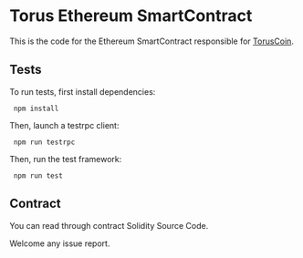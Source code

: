 
 # Torus Ethereum SmartContract
 
 This is the code for the Ethereum SmartContract responsible for [TorusCoin](https://torus.energy/).
 
 
 ## Tests
 
 To run tests, first install dependencies:
 
     npm install
 
 Then, launch a testrpc client:
 
     npm run testrpc
 
 Then, run the test framework:
 
     npm run test
 
 ## Contract
 
 You can read through contract Solidity Source Code.
 
 Welcome any issue report.
 
 
